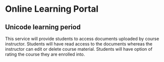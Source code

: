 # Online Learning Portal
## Unicode learning period
This service will provide students to access documents uploaded by course instructor. Students will have
read access to the documents whereas the instructor can edit or delete course material. Students will have
option of rating the course they are enrolled into.